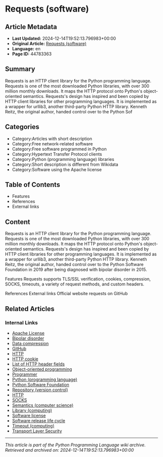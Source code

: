 # Requests (software)

## Article Metadata

- **Last Updated:** 2024-12-14T19:52:13.796983+00:00
- **Original Article:** [Requests (software)](https://en.wikipedia.org/wiki/Requests_(software))
- **Language:** en
- **Page ID:** 44783363

## Summary

Requests is an HTTP client library for the Python programming language.
Requests is one of the most downloaded Python libraries, with over 300 million monthly downloads. It maps the HTTP protocol onto Python's object-oriented semantics. Requests's design has inspired and been copied by HTTP client libraries for other programming languages. It is implemented as a wrapper for urllib3, another third-party Python HTTP library.
Kenneth Reitz, the original author, handed control over to the Python Sof

## Categories

- Category:Articles with short description
- Category:Free network-related software
- Category:Free software programmed in Python
- Category:Hypertext Transfer Protocol clients
- Category:Python (programming language) libraries
- Category:Short description is different from Wikidata
- Category:Software using the Apache license

## Table of Contents

- Features
- References
- External links

## Content

Requests is an HTTP client library for the Python programming language.
Requests is one of the most downloaded Python libraries, with over 300 million monthly downloads. It maps the HTTP protocol onto Python's object-oriented semantics. Requests's design has inspired and been copied by HTTP client libraries for other programming languages. It is implemented as a wrapper for urllib3, another third-party Python HTTP library.
Kenneth Reitz, the original author, handed control over to the Python Software Foundation in 2019 after being diagnosed with bipolar disorder in 2015.

Features
Requests supports TLS/SSL verification, cookies, compression, SOCKS, timeouts, a variety of request methods, and custom headers.

References
External links
Official website 
requests on GitHub

## Related Articles

### Internal Links

- [Apache License](https://en.wikipedia.org/wiki/Apache_License)
- [Bipolar disorder](https://en.wikipedia.org/wiki/Bipolar_disorder)
- [Data compression](https://en.wikipedia.org/wiki/Data_compression)
- [GitHub](https://en.wikipedia.org/wiki/GitHub)
- [HTTP](https://en.wikipedia.org/wiki/HTTP)
- [HTTP cookie](https://en.wikipedia.org/wiki/HTTP_cookie)
- [List of HTTP header fields](https://en.wikipedia.org/wiki/List_of_HTTP_header_fields)
- [Object-oriented programming](https://en.wikipedia.org/wiki/Object-oriented_programming)
- [Programmer](https://en.wikipedia.org/wiki/Programmer)
- [Python (programming language)](https://en.wikipedia.org/wiki/Python_(programming_language))
- [Python Software Foundation](https://en.wikipedia.org/wiki/Python_Software_Foundation)
- [Repository (version control)](https://en.wikipedia.org/wiki/Repository_(version_control))
- [HTTP](https://en.wikipedia.org/wiki/HTTP)
- [SOCKS](https://en.wikipedia.org/wiki/SOCKS)
- [Semantics (computer science)](https://en.wikipedia.org/wiki/Semantics_(computer_science))
- [Library (computing)](https://en.wikipedia.org/wiki/Library_(computing))
- [Software license](https://en.wikipedia.org/wiki/Software_license)
- [Software release life cycle](https://en.wikipedia.org/wiki/Software_release_life_cycle)
- [Timeout (computing)](https://en.wikipedia.org/wiki/Timeout_(computing))
- [Transport Layer Security](https://en.wikipedia.org/wiki/Transport_Layer_Security)

---
_This article is part of the Python Programming Language wiki archive._
_Retrieved and archived on: 2024-12-14T19:52:13.796983+00:00_